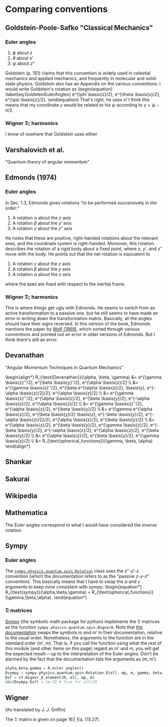 ---
---

# Comparing conventions

## Goldstein-Poole-Safko "Classical Mechanics"

### Euler angles

 1. $\phi$ about $z$
 2. $\theta$ about $x'$
 3. $\psi$ about $z''$

Goldstein (p. 151) claims that this convention is widely used in
celestial mechanics and applied mechanics, and frequently in molecular
and solid-state physics.  Goldstein also has an Appendix on the
various conventions.  I would write Goldstein's rotation as
\begin{equation}
  \label{eq:GoldsteinEulerAngles}
  e^{\phi \basis{z}/2}\, e^{\theta \basis{x}/2}\, e^{\psi \basis{z}/2}.
\end{equation}
That's right, he uses $x$!  I think this means that my coordinate
$\gamma$ would be related to his $\psi$ according to $\gamma = \psi -
\pi/2$.

### Wigner $\mathfrak{D}$; harmonics

I know of nowhere that Goldstein uses either

## Varshalovich et al.

"Quantum theory of angular momentum"




## Edmonds (1974)

### Euler angles

In Sec. 1.3, Edmonds gives rotations "to be performed successively in the
order:"

  1. A rotation $\alpha$ about the $z$ axis
  2. A rotation $\beta$ about the $y'$ axis
  3. A rotation $\gamma$ about the $z''$ axis

He notes that these are positive, right-handed rotations about the relevant
axes, and the coordinate system is right-handed.  Moreover, this rotation
describes the rotation of a rigid body about a fixed point, where $z$, $y'$,
and $z''$ move with the body.  He points out that the net rotation is
equivalent to

  1. A rotation $\gamma$ about the $z$ axis
  2. A rotation $\beta$ about the $y$ axis
  3. A rotation $\alpha$ about the $z$ axis

where the axes are fixed with respect to the inertial frame.


### Wigner $\mathfrak{D}$; harmonics

This is where things get ugly with Edmonds.  He seems to switch from an active
transformation to a passive one, but he still seems to have made an error in
writing down the transformation matrix.  Basically, all the angles should have
their signs reversed.  In this version of the book, Edmonds mentions the paper
by
[Wolf (1969)](http://scitation.aip.org/content/aapt/journal/ajp/37/5/10.1119/1.1975665),
which sorted through various conventions and pointed out an error in older
versions of Edmonds.  But I think there's still an error.


## Devanathan

"Angular Momentum Techniques in Quantum Mechanics"


\begin{align\*}
  R\_{\text{Devanathan}}(\alpha, \beta, \gamma)
  &=
  e^{\gamma \basis{z}''/2}\, e^{\beta \basis{y}'/2}\, e^{\alpha \basis{z}/2} \\\\
  &=
  e^{\gamma \basis{z}''/2}\, e^{\beta e^{\alpha \basis{z}/2}\, \basis{y}\,
  e^{-\alpha \basis{z}/2}/2}\, e^{\alpha \basis{z}/2} \\\\
  &=
  e^{\gamma \basis{z}''/2}\, e^{\alpha \basis{z}/2}\, e^{\beta
  \basis{y}/2}\, e^{-\alpha \basis{z}/2}\, e^{\alpha \basis{z}/2} \\\\
  &=
  e^{\gamma \basis{z}''/2}\, e^{\alpha \basis{z}/2}\, e^{\beta
  \basis{y}/2} \\\\
  &=
  e^{\gamma e^{\alpha \basis{z}/2}\, e^{\beta \basis{y}/2} \basis{z}\,
  e^{-\beta \basis{y}/2}\, e^{-\alpha \basis{z}/2}/2}\, e^{\alpha
  \basis{z}/2}\, e^{\beta \basis{y}/2} \\\\
  &=
  e^{\alpha \basis{z}/2}\, e^{\beta \basis{y}/2}\, e^{\gamma \basis{z}/2}\,
  e^{-\beta \basis{y}/2}\, e^{-\alpha \basis{z}/2}\, e^{\alpha
  \basis{z}/2}\, e^{\beta \basis{y}/2} \\\\
  &=
  e^{\alpha \basis{z}/2}\, e^{\beta \basis{y}/2}\, e^{\gamma \basis{z}/2}
  \\\\
  &= R\_{\text{spherical_functions}}(\gamma, \beta, \alpha)
\end{align\*}



## Shankar


## Sakurai


## Wikipedia


## Mathematica

The Euler angles correspond to what I would have considered the
*inverse* rotation.

## Sympy

### Euler angles

The
[`sympy.physics.quantum.spin.Rotation`](http://docs.sympy.org/dev/modules/physics/quantum/spin.html#sympy.physics.quantum.spin.Rotation)
class uses the $z''$-$y'$-$z$ convention (which the documentation refers to
as the "passive $z$-$y$-$z$" convention).  This basically means that I have
to swap the $\alpha$ and $\gamma$ arguments to keep mine consistent with
sympy:
\begin{equation\*}
  R\_{\text{sympy}}(\alpha,\beta,\gamma) =
  R\_{\text{spherical_functions}}(\gamma,\beta,\alpha).
\end{equation\*}

### $\mathfrak{D}$ matrices

[Sympy](http://sympy.org/en/index.html) (the symbolic math package for
python) implements the $\mathfrak{D}$ matrices as the function
`sympy.physics.quantum.spin.WignerD`.  Note that
[the documentation](http://docs.sympy.org/latest/modules/physics/quantum/spin.html#sympy.physics.quantum.spin.WignerD)
swaps the symbols $m$ and $m'$ in their documentation, relative to the
usual order.  Nonetheless, the arguments to the function are in the
standard order $(m',m)$.  That is, if you call the function using what
the rest of this module (and other items on this page) regard as $m'$
and $m$, you will get the expected result---up to the interpretation
of the Euler angles.  Don't be alarmed by the fact that the
documentation lists the arguments as $(m,m')$.

```python
alpha,beta,gamma = R.euler_angles()
Dsympy = sympy.physics.quantum.spin.Rotation.D(ell, mp, m, gamma, beta, alpha).doit().evalf(n=32).conjugate()
Dsf = sf.Wigner_D_element(R, ell, mp, m)
abs(Dsympy-Dsf) < 1e-13 # True for ell<29
```

## Wigner

(As translated by J. J. Griffin)

The $\mathfrak{D}$ matrix is given on page 167, Eq. (15.27).
